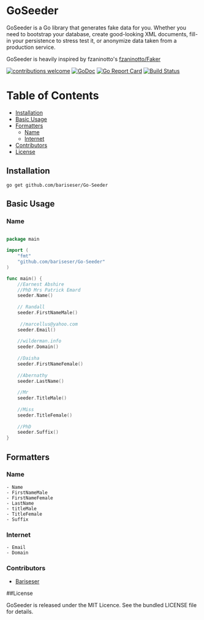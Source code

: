 # GoSeeder

GoSeeder is a Go library that generates fake data for you. Whether you need to bootstrap your database, create good-looking XML documents, fill-in your persistence to stress test it, or anonymize data taken from a production service.

GoSeeder is heavily inspired by fzaninotto's [fzaninotto/Faker](https://github.com/fzaninotto/Faker)

[![contributions welcome](https://img.shields.io/badge/contributions-welcome-brightgreen.svg?style=flat)](https://github.com/bariseser/Go-Seeder/issues)
[![GoDoc](https://godoc.org/github.com/Pallinder/go-randomdata?status.svg)](https://godoc.org/github.com/bariseser/Go-Seeder)
[![Go Report Card](https://goreportcard.com/badge/github.com/bariseser/Go-Seeder)](https://goreportcard.com/report/github.com/bariseser/Go-Seeder)
[![Build Status](https://travis-ci.org/bariseser/Go-Seeder.svg?branch=master)](https://travis-ci.org/bariseser/Go-Seeder)

# Table of Contents

- [Installation](#installation)
- [Basic Usage](#basic-usage)
- [Formatters](#formatters)
	- [Name](#name)
	- [Internet](#internet)
- [Contributors](#contributors)
- [License](#license)


## Installation

```go get github.com/bariseser/Go-Seeder```

## Basic Usage

### Name
````go

package main

import (
    "fmt"
    "github.com/bariseser/Go-Seeder"
)

func main() {
	//Earnest Abshire
	//PhD Mrs Patrick Emard
	seeder.Name()
	
	// Randall
	seeder.FirstNameMale()
	
     //marcellus@yahoo.com
    seeder.Email()
    
    //wilderman.info
    seeder.Domain()
	
	//Daisha
	seeder.FirstNameFemale()
	
	//Abernathy
	seeder.LastName()
	
	//Mr
	seeder.TitleMale()
	
	//Miss
	seeder.TitleFemale()
	
	//PhD
	seeder.Suffix()
}
````

## Formatters

### Name

    - Name
    - FirstNameMale
    - FirstNameFemale
    - LastName
    - titleMale
    - TitleFemale
    - Suffix
    
### Internet
    
    - Email
    - Domain
     
### Contributors
* [Bariseser](https://github.com/bariseser)

##License

GoSeeder is released under the MIT Licence. See the bundled LICENSE file for details.